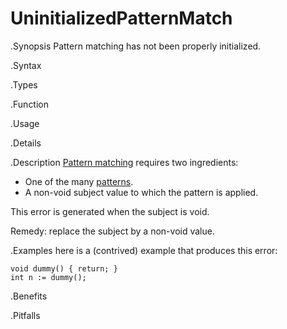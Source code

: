 # UninitializedPatternMatch

.Synopsis
Pattern matching has not been properly initialized.

.Syntax

.Types

.Function
       
.Usage

.Details

.Description
[Pattern matching]((Rascal:Concepts-PatternMatching)) requires two ingredients:

*  One of the many [patterns]((Rascal:Rascal-Patterns)).
*  A non-void subject value to which the pattern is applied.

This error is generated when the subject is void.

Remedy: replace the subject by a non-void value.

.Examples
here is a (contrived) example that produces this error:
```rascal-shell,error
void dummy() { return; }
int n := dummy();
```

.Benefits

.Pitfalls

